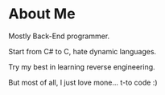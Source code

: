 # About Me
Mostly Back-End programmer.

Start from C# to C, hate dynamic languages.

Try my best in learning reverse engineering.

But most of all, I just love mone... t-to code :) 

